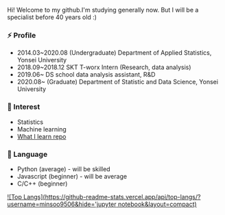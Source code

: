 

<!--
**minsoo9506/minsoo9506** is a ✨ _special_ ✨ repository because its `README.md` (this file) appears on your GitHub profile.

Here are some ideas to get you started:

- 🔭 I’m currently working on ...
- 🌱 I’m currently learning ...
- 👯 I’m looking to collaborate on ...
- 🤔 I’m looking for help with ...
- 💬 Ask me about ...
- 📫 How to reach me: ...
- 😄 Pronouns: ...
- ⚡ Fun fact: ...
-->

Hi! Welcome to my github.I'm studying generally now. But I will be a specialist before 40 years old :)

### ⚡ Profile
- 2014.03~2020.08 (Undergraduate) Department of Applied Statistics, Yonsei University
- 2018.09~2018.12 SKT T-worx Intern (Research, data analysis)
- 2019.06~ DS school data analysis assistant, R&D
- 2020.08~ (Graduate) Department of Statistic and Data Science, Yonsei University

### 🔭 Interest
- Statistics
- Machine learning
- [What I learn repo](https://github.com/minsoo9506/What-I-learn)

### 🌱 Language
- Python (average) - will be skilled 
- Javascript (beginner) - will be average
- C/C++ (beginner)


[![Top Langs](https://github-readme-stats.vercel.app/api/top-langs/?username=minsoo9506&hide='jupyter notebook&layout=compact)](https://github.com/anuraghazra/github-readme-stats)
